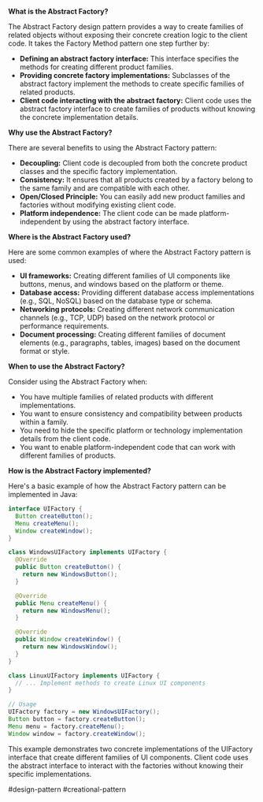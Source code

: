 **What is the Abstract Factory?**

The Abstract Factory design pattern provides a way to create families of related objects without exposing their concrete creation logic to the client code. It takes the Factory Method pattern one step further by:

- **Defining an abstract factory interface:** This interface specifies the methods for creating different product families.
- **Providing concrete factory implementations:** Subclasses of the abstract factory implement the methods to create specific families of related products.
- **Client code interacting with the abstract factory:** Client code uses the abstract factory interface to create families of products without knowing the concrete implementation details.

**Why use the Abstract Factory?**

There are several benefits to using the Abstract Factory pattern:

- **Decoupling:** Client code is decoupled from both the concrete product classes and the specific factory implementation.
- **Consistency:** It ensures that all products created by a factory belong to the same family and are compatible with each other.
- **Open/Closed Principle:** You can easily add new product families and factories without modifying existing client code.
- **Platform independence:** The client code can be made platform-independent by using the abstract factory interface.

**Where is the Abstract Factory used?**

Here are some common examples of where the Abstract Factory pattern is used:

- **UI frameworks:** Creating different families of UI components like buttons, menus, and windows based on the platform or theme.
- **Database access:** Providing different database access implementations (e.g., SQL, NoSQL) based on the database type or schema.
- **Networking protocols:** Creating different network communication channels (e.g., TCP, UDP) based on the network protocol or performance requirements.
- **Document processing:** Creating different families of document elements (e.g., paragraphs, tables, images) based on the document format or style.

**When to use the Abstract Factory?**

Consider using the Abstract Factory when:

- You have multiple families of related products with different implementations.
- You want to ensure consistency and compatibility between products within a family.
- You need to hide the specific platform or technology implementation details from the client code.
- You want to enable platform-independent code that can work with different families of products.

**How is the Abstract Factory implemented?**

Here's a basic example of how the Abstract Factory pattern can be implemented in Java:

```Java
interface UIFactory {
  Button createButton();
  Menu createMenu();
  Window createWindow();
}

class WindowsUIFactory implements UIFactory {
  @Override
  public Button createButton() {
    return new WindowsButton();
  }

  @Override
  public Menu createMenu() {
    return new WindowsMenu();
  }

  @Override
  public Window createWindow() {
    return new WindowsWindow();
  }
}

class LinuxUIFactory implements UIFactory {
  // ... Implement methods to create Linux UI components
}

// Usage
UIFactory factory = new WindowsUIFactory();
Button button = factory.createButton();
Menu menu = factory.createMenu();
Window window = factory.createWindow();
```

This example demonstrates two concrete implementations of the UIFactory interface that create different families of UI components. Client code uses the abstract interface to interact with the factories without knowing their specific implementations.

#design-pattern #creational-pattern